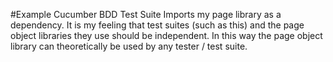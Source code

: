 
#Example Cucumber BDD Test Suite 
Imports my page library as a dependency. It is my feeling that test suites (such as this) and the page object libraries they use should be independent. In this way the page object library can theoretically be used by any tester / test suite.
